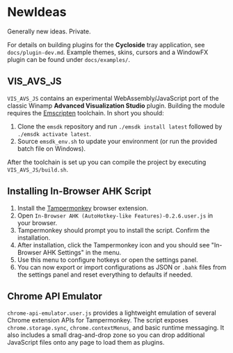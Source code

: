 # NewIdeas
Generally new ideas. Private.

For details on building plugins for the **Cycloside** tray application, see
`docs/plugin-dev.md`. Example themes, skins, cursors and a WindowFX plugin can
be found under `docs/examples/`.

## VIS_AVS_JS

`VIS_AVS_JS` contains an experimental WebAssembly/JavaScript port of the classic
Winamp **Advanced Visualization Studio** plugin. Building the module requires
the [Emscripten](https://emscripten.org/) toolchain. In short you should:

1. Clone the `emsdk` repository and run `./emsdk install latest` followed by
   `./emsdk activate latest`.
2. Source `emsdk_env.sh` to update your environment (or run the provided batch
   file on Windows).

After the toolchain is set up you can compile the project by executing
`VIS_AVS_JS/build.sh`.

## Installing In-Browser AHK Script
1. Install the [Tampermonkey](https://www.tampermonkey.net/) browser extension.
2. Open `In-Browser AHK (AutoHotkey-like Features)-0.2.6.user.js` in your browser.
3. Tampermonkey should prompt you to install the script. Confirm the installation.
4. After installation, click the Tampermonkey icon and you should see "In-Browser AHK Settings" in the menu.
5. Use this menu to configure hotkeys or open the settings panel.
6. You can now export or import configurations as JSON or `.bahk` files from the settings panel and reset everything to defaults if needed.

## Chrome API Emulator

`chrome-api-emulator.user.js` provides a lightweight emulation of several Chrome extension APIs for Tampermonkey. The script exposes `chrome.storage.sync`, `chrome.contextMenus`, and basic runtime messaging. It also includes a small drag-and-drop zone so you can drop additional JavaScript files onto any page to load them as plugins.
